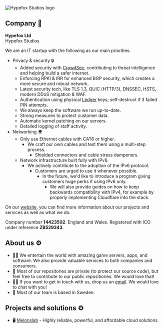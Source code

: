![Hypefox Studios logo](https://cdn.hypefox.net/data/hypefox/img/branding/logo/light.png)

## Company 💼
**Hypefox Ltd**  
Hypefox Studios

We are an IT startup with the following as our main priorities:
- Privacy & security 🔒
  - Added security with [CrowdSec](https://www.crowdsec.net/); contributing to threat intelligence and helping build a safer internet.
  - Enforcing RPKI & IRR for enhanced BGP security, which creates a more secure and robust network.
  - Latest security tech, like TLS 1.3, QUIC (HTTP/3), DNSSEC, HSTS, modern DDoS mitigation & WAF.
  - Authentication using physical [Ledger](https://www.ledger.com/) keys; self-destruct if 3 failed PIN attempts.
  - We always keep the software we run up-to-date.
  - Strong measures to protect customer data.
  - Automatic kernel patching on our servers.
  - Detailed logging of staff activity.
- Networking 🌍
  - Only use Ethernet cables with CAT6 or higher.
    - We craft our own cables and test them using a multi-step process.
      - Shielded connectors and cable stress dampeners.
  - Network infrastructure built fully with IPv6.
    - We actively contribute to the adoption of the IPv6 protocol.
      - Customers are urged to use it whenever possible.
        - In the future, we'd like to introduce a program giving customers huge perks if using IPv6 only.
          - We will also provide guides on how to keep backwards compatibility with IPv4, for example by properly implementing Cloudflare into the stack.

On our [website](https://hypefox.net "Home | Hypefox Studios"), you can find more information about our projects and services as well as what we do.  

Company number **14423502**. England and Wales. Registered with ICO under reference **ZB529343**.
## About us ⚙️
- 🙋‍♀️ We entertain the world with amazing game servers, apps, and software. We also provide valuable services to both companies and consumers.
- 🌈 Most of our repositories are private (to protect our source code), but feel free to contribute to our public repositiories. We would love that!
- 👩‍💻 If you want to get in touch with us, drop us an [email](mailto:contact@hypefox.net). We would love to chat with you!
- 🍿 Most of our team is based in Sweden.
## Projects and solutions ⚙️
- 🖥️ [Melonslab](https://melonslab.cloud "Home | Melonslab") - Highly reliable, powerful, and affordable cloud solutions.

